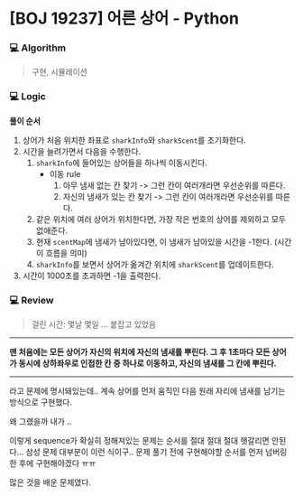 # [BOJ 19237] 어른 상어 - Python

### :computer: Algorithm

> 구현, 시뮬레이션



### :computer: Logic

**풀이 순서**

1. 상어가 처음 위치한 좌표로 `sharkInfo`와 `sharkScent`를 초기화한다.
2. 시간을 늘려가면서 다음을 수행한다.
   1. `sharkInfo`에 들어있는 상어들을 하나씩 이동시킨다.
      - 이동 rule
        1. 아무 냄새 없는 칸 찾기 -> 그런 칸이 여러개라면 우선순위를 따른다.
        2. 자신의 냄새가 있는 칸 찾기 -> 그런 칸이 여러개라면 우선순위를 따른다.
   2. 같은 위치에 여러 상어가 위치한다면, 가장 작은 번호의 상어를 제외하고 모두 없애준다.
   3. 현재 `scentMap`에 냄새가 남아있다면, 이 냄새가 남아있을 시간을 -1한다. (시간이 흐름을 의미)
   4. `sharkInfo`를 보면서 상어가 옮겨간 위치에 `sharkScent`를 업데이트한다.
3. 시간이 1000초를 초과하면 -1을 출력한다.



### :computer: Review

> 걸린 시간: 몇날 몇일 ... 붙잡고 있었음

---------------

**맨 처음에는 모든 상어가 자신의 위치에 자신의 냄새를 뿌린다. 그 후 1초마다 모든 상어가 동시에 상하좌우로 인접한 칸 중 하나로 이동하고, 자신의 냄새를 그 칸에 뿌린다.**

----------------------

라고 문제에 명시돼있는데.. 계속 상어를 먼저 움직인 다음 원래 자리에 냄새를 남기는 방식으로 구현했다.

왜 그랬을까 내가 ..

이렇게 sequence가 확실히 정해져있는 문제는 순서를 절대 절대 절대 헷갈리면 안된다... 삼성 문제 대부분이 이런 식이구.. 문제 풀기 전에 구현해야할 순서를 먼저 넘버링한 후에 구현해야겠다  ㅠㅠ

많은 것을 배운 문제였다.

